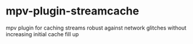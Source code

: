 mpv-plugin-streamcache
======================

mpv plugin for caching streams robust against network glitches without increasing initial cache fill up
